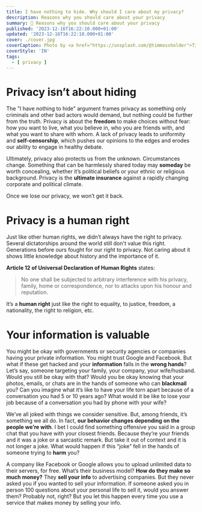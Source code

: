 ```yaml
---
title: I have nothing to hide. Why should I care about my privacy?
description: Reasons why you should care about your privacy
summary: 👀 Reasons why you should care about your privacy
published: '2023-12-16T16:22:10.000+01:00'
updated: '2023-12-16T16:22:10.000+01:00'
cover: ./cover.jpg
coverCaption: Photo by <a href="https://unsplash.com/@timmossholder">Tim Mossholder</a> on <a href="https://unsplash.com/photos/grayscale-photo-of-black-and-white-wooden-sign-0zRt0bQysMw">Unsplash</a>
coverStyle: 'IN'
tags:
  - [ privacy ]
---
```


# Privacy isn’t about hiding
The "I have nothing to hide" argument frames privacy as something only criminals and other bad actors would demand, but nothing could be further from the truth.
Privacy is about the **freedom** to make choices without fear: how you want to live, what you believe in, who you are friends with, and what you want to share with whom.
A lack of privacy leads to uniformity and **self-censorship**, which pushes our opinions to the edges and erodes our ability to engage in healthy debate.

Ultimately, privacy also protects us from the unknown.
Circumstances change.
Something that can be harmlessly shared today may **someday** be worth concealing, whether it’s political beliefs or your ethnic or religious background.
Privacy is the **ultimate insurance** against a rapidly changing corporate and political climate.

Once we lose our privacy, we won’t get it back.


# Privacy is a human right
Just like other human rights, we didn’t always have the right to privacy.
Several dictatorships around the world still don't value this right.
Generations before ours fought for our right to privacy.
Not caring about it shows little knowledge about history and the importance of it.

**Article 12 of Universal Declaration of Human Rights** states: 
> No one shall be subjected to arbitrary interference with his privacy, family, home
or correspondence, nor to attacks upon his honour and reputation.
<!-- Source: https://www.un.org/sites/un2.un.org/files/2021/03/udhr.pdf -->

It’s a **human right** just like the right to equality, to justice, freedom, a nationality, the right to religion, etc.


# Your information is valuable
You might be okay with governments or security agencies or companies having your private information.
You might trust Google and Facebook.
But what if these get hacked and your **information** falls in the **wrong hands**?
Let’s say, someone targeting your family, your company, your wife/husband.
Would you still be okay with that? Would you be okay knowing that your photos, emails, or chats are in the hands of someone who can **blackmail** you?
Can you imagine what it’s like to have your life torn apart because of a conversation you had 5 or 10 years ago?
What would it be like to lose your job because of a conversation you had by phone with your wife?

We’ve all joked with things we consider sensitive.
But, among friends, it’s something we all do.
In fact, **our behavior changes depending on the people we’re with**.
I bet I could find something offensive you said in a group chat that you have with your closest friends.
Because they’re your friends and it was a joke or a sarcastic remark.
But take it out of context and it is not longer a joke.
What would happen if this “joke” fell in the hands of someone trying to **harm** you?

A company like Facebook or Google allows you to upload unlimited data to their servers, for free.
What’s their business model?
**How do they make so much money?**
They **sell your info** to advertising companies.
But they never asked you if you wanted to sell your information.
If someone asked you in person 100 questions about your personal life to sell it, would you answer them?
Probably not, right?
But you let this happen every time you use a service that makes money by selling your info.
